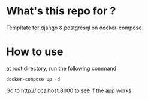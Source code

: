 # What's this repo for ?
Templtate for django & postgresql on docker-compose

# How to use
at root directory, run the following command

```shell
docker-compose up -d
```

Go to http://localhost:8000 to see if the app works.